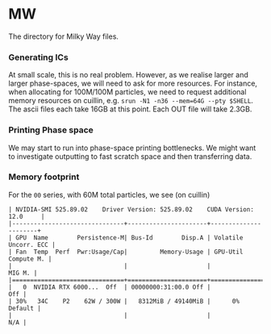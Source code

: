 # MW

The directory for Milky Way files.

### Generating ICs

At small scale, this is no real problem. However, as we realise larger and larger phase-spaces, we will need to ask for more resources. For instance, when allocating for 100M/100M particles, we need to request additional memory resources on cuillin, e.g. `srun -N1 -n36 --mem=64G --pty $SHELL`. The ascii files each take 16GB at this point. Each OUT file will take 2.3GB.

### Printing Phase space

We may start to run into phase-space printing bottlenecks. We might want to investigate outputting to fast scratch space and then transferring data.


### Memory footprint

For the `00` series, with 60M total particles, we see (on cuillin)

```
| NVIDIA-SMI 525.89.02    Driver Version: 525.89.02    CUDA Version: 12.0     |
|-------------------------------+----------------------+----------------------+
| GPU  Name        Persistence-M| Bus-Id        Disp.A | Volatile Uncorr. ECC |
| Fan  Temp  Perf  Pwr:Usage/Cap|         Memory-Usage | GPU-Util  Compute M. |
|                               |                      |               MIG M. |
|===============================+======================+======================|
|   0  NVIDIA RTX 6000...  Off  | 00000000:31:00.0 Off |                  Off |
| 30%   34C    P2    62W / 300W |   8312MiB / 49140MiB |      0%      Default |
|                               |                      |                  N/A |
```
